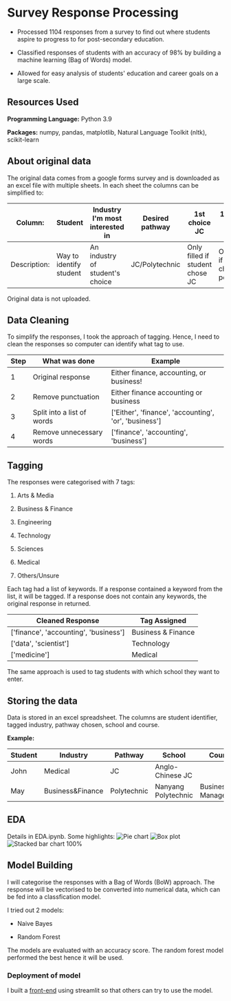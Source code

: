 
#  Survey Response Processing



- Processed 1104 responses from a survey to find out where students aspire to progress to for post-secondary education.

- Classified responses of students with an accuracy of 98% by building a machine learning (Bag of Words) model.

- Allowed for easy analysis of students' education and career goals on a large scale.

  

##  Resources Used

  

**Programming Language:** Python 3.9

**Packages:** numpy, pandas, matplotlib, Natural Language Toolkit (nltk), scikit-learn

 ## About original data

The original data comes from a google forms survey and is downloaded as an excel file with multiple sheets.
In each sheet the columns can be simplified to:

| Column: | Student | Industry I'm most interested in | Desired pathway | 1st choice JC | 1st choice poly course |
|-|-|-|-|-|-|
| Description: | Way to identify student | An industry of student's choice | JC/Polytechnic | Only filled if student chose JC | Only filled if student chose polytechnic |

Original data is not uploaded.


##  Data Cleaning

To simplify the responses, I took the approach of tagging. Hence, I need to clean the responses so computer can identify what tag to use.

| Step | What was done | Example |
|------|----------------------------|------------------------------------------------------|
| 1 | Original response | Either finance, accounting, or business! |
| 2 | Remove punctuation | Either finance accounting or business |
| 3 | Split into a list of words | ['Either', 'finance', 'accounting', 'or', 'business']|
| 4 | Remove unnecessary words | ['finance', 'accounting', 'business'] |

  

##  Tagging

The responses were categorised with 7 tags:

1. Arts & Media

2. Business & Finance

3. Engineering

4. Technology

5. Sciences

6. Medical

7. Others/Unsure

Each tag had a list of keywords. If a response contained a keyword from the list, it will be tagged. If a response does not contain any keywords, the original response in returned.

  

| Cleaned Response | Tag Assigned  |
|-|-|
| ['finance', 'accounting', 'business'] | Business & Finance |
| ['data', 'scientist'] | Technology |
| ['medicine'] | Medical |

  

The same approach is used to tag students with which school they want to enter.

  

##  Storing the data

  

Data is stored in an excel spreadsheet. The columns are student identifier, tagged industry, pathway chosen, school and course.

  

**Example:**

| Student | Industry | Pathway | School | Course |
|---------|------------------|-------------|---------------------|---------------------|
| John | Medical | JC | Anglo-Chinese JC | |
| May | Business&Finance | Polytechnic | Nanyang Polytechnic | Business Management |

  

##  EDA

  

Details in EDA.ipynb. Some highlights:
![Pie chart](https://raw.githubusercontent.com/cereal-is-a-soup/Open-ended-Response-Processing/main/Visualisation/Industry_NALevel2020.png)
![Box plot](https://github.com/cereal-is-a-soup/Open-ended-Response-Processing/blob/main/Visualisation/Industry_OLevelBox.png?raw=true)
![Stacked bar chart 100%](https://github.com/cereal-is-a-soup/Open-ended-Response-Processing/blob/main/Visualisation/Industry_OLevelTrend.png?raw=true)



## Model Building



I will categorise the responses with a Bag of Words (BoW) approach. The response will be vectorised to be converted into numerical data, which can be fed into a classfication model.

I tried out 2 models:

- Naive Bayes

- Random Forest

The models are evaluated with an accuracy score. The random forest model performed the best hence it will be used.



### Deployment of model


I built a [front-end](https://share.streamlit.io/cereal-is-a-soup/response_streamlit/main/frontend.py) using streamlit so that others can try to use the model.
